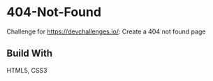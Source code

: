 # 404-Not-Found
Challenge for https://devchallenges.io/: Create a 404 not found page
## Build With
HTML5,
CSS3
